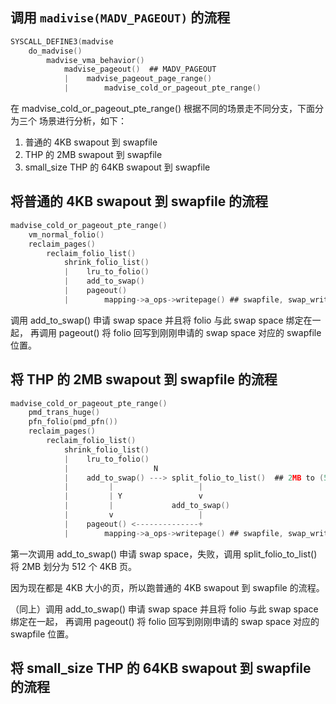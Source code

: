 ## 调用 `madivise(MADV_PAGEOUT)` 的流程

```c
SYSCALL_DEFINE3(madvise
    do_madvise()
        madvise_vma_behavior()
            madvise_pageout()  ## MADV_PAGEOUT
            |    madvise_pageout_page_range()
            |        madvise_cold_or_pageout_pte_range()
```

在 madvise_cold_or_pageout_pte_range() 根据不同的场景走不同分支，下面分为三个
场景进行分析，如下：

1. 普通的 4KB swapout 到 swapfile
2. THP 的 2MB swapout 到 swapfile
3. small_size THP 的 64KB swapout 到 swapfile

## 将普通的 4KB swapout 到 swapfile 的流程

```c
madvise_cold_or_pageout_pte_range()
    vm_normal_folio()
    reclaim_pages()
        reclaim_folio_list()
            shrink_folio_list()
            |    lru_to_folio()
            |    add_to_swap()
            |    pageout()
            |        mapping->a_ops->writepage() ## swapfile, swap_writepage()
```

调用 add_to_swap() 申请 swap space 并且将 folio 与此 swap space 绑定在一起，
再调用 pageout() 将 folio 回写到刚刚申请的 swap space 对应的 swapfile 位置。

## 将 THP 的 2MB swapout 到 swapfile 的流程

```c
madvise_cold_or_pageout_pte_range()
    pmd_trans_huge()
    pfn_folio(pmd_pfn())
    reclaim_pages()
        reclaim_folio_list()
            shrink_folio_list()
            |    lru_to_folio()
            |                   N
            |    add_to_swap() ---> split_folio_to_list()  ## 2MB to (512 * 4KB)
            |         |                   |
            |         | Y                 v
            |         |             add_to_swap()
            |         v                   |
            |    pageout() <--------------+
            |        mapping->a_ops->writepage() ## swapfile, swap_writepage()
```

第一次调用 add_to_swap() 申请 swap space，失败，调用 split_folio_to_list()
将 2MB 划分为 512 个 4KB 页。

因为现在都是 4KB 大小的页，所以跑普通的 4KB swapout 到 swapfile 的流程。

（同上）调用 add_to_swap() 申请 swap space 并且将 folio 与此 swap space 绑定在一起，
再调用 pageout() 将 folio 回写到刚刚申请的 swap space 对应的 swapfile 位置。

## 将 small_size THP 的 64KB swapout 到 swapfile 的流程




